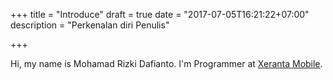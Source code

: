 +++
title = "Introduce"
draft = true
date = "2017-07-05T16:21:22+07:00"
description = "Perkenalan diri Penulis"

+++

Hi, my name is Mohamad Rizki Dafianto. I'm Programmer at [Xeranta Mobile](xeranta.com). 
